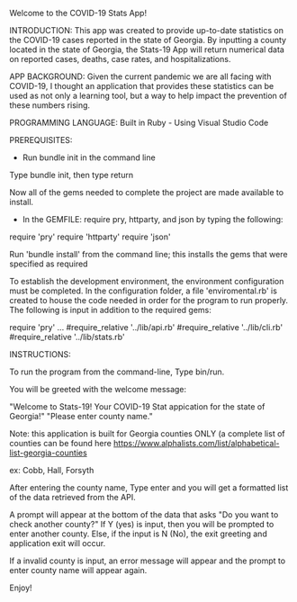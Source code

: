 Welcome to the COVID-19 Stats App! 

INTRODUCTION:
This app was created to provide up-to-date statistics on the COVID-19 cases reported in the state of Georgia. By inputting a county located in the state of Georgia, the Stats-19 App will return numerical data on reported cases, deaths, case rates, and hospitalizations. 

APP BACKGROUND: 
Given the current pandemic we are all facing with COVID-19, I thought an application that provides these statistics can be used as not only a learning tool, but a way to help impact the prevention of these numbers rising.

PROGRAMMING LANGUAGE:
Built in Ruby - Using Visual Studio Code


PREREQUISITES:
- Run bundle init in the command line 

Type bundle init, then type return 

Now all of the gems needed to complete the project are made available to install. 

- In the GEMFILE:  require pry, httparty, and json by typing the following:

require 'pry'
require 'httparty'
require 'json'

Run 'bundle install' from the command line; this installs the gems that were specified as required

To establish the development environment, the environment configuration must be completed. In the configuration folder, a file 'enviromental.rb' is created to house the code needed in order for the program to run properly. The following is input in addition to the required gems: 

require 'pry' 
...
#require_relative '../lib/api.rb'
#require_relative '../lib/cli.rb'
#require_relative '../lib/stats.rb'

INSTRUCTIONS: 

To run the program from the command-line, Type bin/run. 

You will be greeted with the welcome message: 

"Welcome to Stats-19! Your COVID-19 Stat appication for the state of Georgia!" 
"Please enter county name." 

Note: this application is built for Georgia counties ONLY (a complete list of counties can be found here https://www.alphalists.com/list/alphabetical-list-georgia-counties

ex: Cobb, Hall, Forsyth 

After entering the county name, Type enter and you will get a formatted list of the data retrieved from the API.

A prompt will appear at the bottom of the data that asks "Do you want to check another county?" If Y (yes) is input, then you will be prompted to enter another county. Else, if the input is N (No), the exit greeting and application exit will occur. 

If a invalid county is input, an error message will appear and the prompt to enter county name will appear again. 

Enjoy! 

